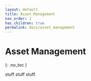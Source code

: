```yaml
---
layout: default
title: Asset Management
nav_order: 1
has_children: true
permalink: docs/asset_management
---
```


# Asset Management
{: .no_toc }

stuff stuff stuff.
